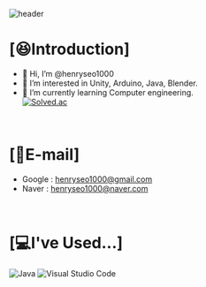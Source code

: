 ![header](https://capsule-render.vercel.app/api?type=wave&color=055B87&height=150&section=header&text=Welcome!&fontColor=668096&fontSize=70&animation=fadeIn&fontAlignY=55)

# [:satisfied:Introduction]
- 👋 Hi, I’m @henryseo1000
- 👀 I’m interested in Unity, Arduino, Java, Blender.
- 🌱 I’m currently learning Computer engineering. <br/>
[![Solved.ac](http://mazassumnida.wtf/api/generate_badge?boj=henryseo1000)](https://solved.ac/{handle})

<br/>

# [:email:E-mail]
- Google : henryseo1000@gmail.com
- Naver : henryseo1000@naver.com

<br/>

# [:computer:I've Used...]
![Java](https://img.shields.io/badge/Java-007396.svg?&style=for-the-badge&logo=Java&logoColor=white)
![Visual Studio Code](https://img.shields.io/badge/Visual%20Studio%20Code-007ACC.svg?&style=for-the-badge&logo=Visual%20Studio%20Code&logoColor=white)

<br/>

<!---
henryseo1000/henryseo1000 is a ✨ special ✨ repository because its `README.md` (this file) appears on your GitHub profile.
You can click the Preview link to take a look at your changes.
--->
